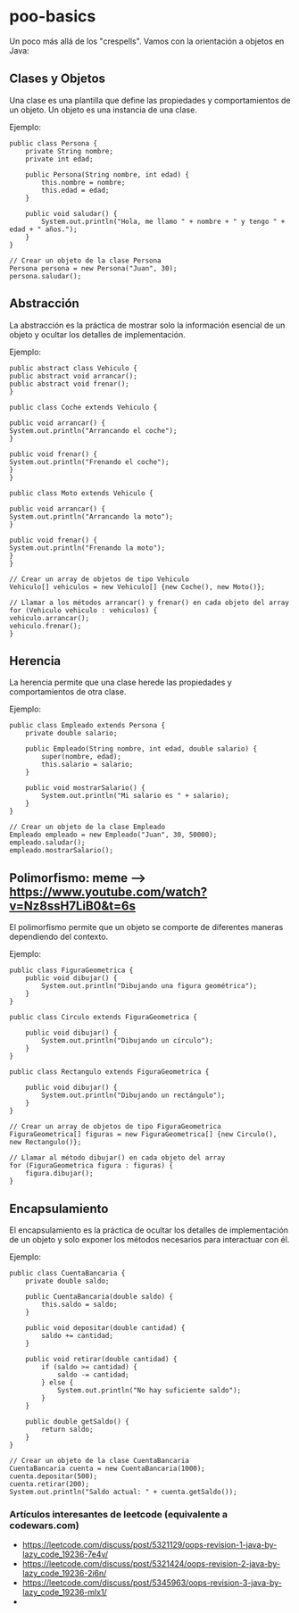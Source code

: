 # poo-basics

Un poco más allá de los "crespells". Vamos con la orientación a objetos en Java:

## Clases y Objetos
Una clase es una plantilla que define las propiedades y comportamientos de un objeto. Un objeto es una instancia de una clase.

Ejemplo:
```
public class Persona {
    private String nombre;
    private int edad;

    public Persona(String nombre, int edad) {
        this.nombre = nombre;
        this.edad = edad;
    }

    public void saludar() {
        System.out.println("Hola, me llamo " + nombre + " y tengo " + edad + " años.");
    }
}

// Crear un objeto de la clase Persona
Persona persona = new Persona("Juan", 30);
persona.saludar();
```

## Abstracción
La abstracción es la práctica de mostrar solo la información esencial de un objeto y ocultar los detalles de implementación.

Ejemplo:
```
public abstract class Vehiculo {
public abstract void arrancar();
public abstract void frenar();
}

public class Coche extends Vehiculo {

public void arrancar() {
System.out.println("Arrancando el coche");
}

public void frenar() {
System.out.println("Frenando el coche");
}
}

public class Moto extends Vehiculo {

public void arrancar() {
System.out.println("Arrancando la moto");
}

public void frenar() {
System.out.println("Frenando la moto");
}
}

// Crear un array de objetos de tipo Vehiculo
Vehiculo[] vehiculos = new Vehiculo[] {new Coche(), new Moto()};

// Llamar a los métodos arrancar() y frenar() en cada objeto del array
for (Vehiculo vehiculo : vehiculos) {
vehiculo.arrancar();
vehiculo.frenar();
}
```

## Herencia
La herencia permite que una clase herede las propiedades y comportamientos de otra clase.

Ejemplo:
```
public class Empleado extends Persona {
    private double salario;

    public Empleado(String nombre, int edad, double salario) {
        super(nombre, edad);
        this.salario = salario;
    }

    public void mostrarSalario() {
        System.out.println("Mi salario es " + salario);
    }
}

// Crear un objeto de la clase Empleado
Empleado empleado = new Empleado("Juan", 30, 50000);
empleado.saludar();
empleado.mostrarSalario();
```

## Polimorfismo: meme --> https://www.youtube.com/watch?v=Nz8ssH7LiB0&t=6s
El polimorfismo permite que un objeto se comporte de diferentes maneras dependiendo del contexto.

Ejemplo:
```
public class FiguraGeometrica {
    public void dibujar() {
        System.out.println("Dibujando una figura geométrica");
    }
}

public class Circulo extends FiguraGeometrica {
    
    public void dibujar() {
        System.out.println("Dibujando un círculo");
    }
}

public class Rectangulo extends FiguraGeometrica {
    
    public void dibujar() {
        System.out.println("Dibujando un rectángulo");
    }
}

// Crear un array de objetos de tipo FiguraGeometrica
FiguraGeometrica[] figuras = new FiguraGeometrica[] {new Circulo(), new Rectangulo()};

// Llamar al método dibujar() en cada objeto del array
for (FiguraGeometrica figura : figuras) {
    figura.dibujar();
}
```

## Encapsulamiento
El encapsulamiento es la práctica de ocultar los detalles de implementación de un objeto y solo exponer los métodos necesarios para interactuar con él.

Ejemplo:
```
public class CuentaBancaria {
    private double saldo;

    public CuentaBancaria(double saldo) {
        this.saldo = saldo;
    }

    public void depositar(double cantidad) {
        saldo += cantidad;
    }

    public void retirar(double cantidad) {
        if (saldo >= cantidad) {
            saldo -= cantidad;
        } else {
            System.out.println("No hay suficiente saldo");
        }
    }

    public double getSaldo() {
        return saldo;
    }
}

// Crear un objeto de la clase CuentaBancaria
CuentaBancaria cuenta = new CuentaBancaria(1000);
cuenta.depositar(500);
cuenta.retirar(200);
System.out.println("Saldo actual: " + cuenta.getSaldo());
```
### Artículos interesantes de leetcode (equivalente a codewars.com) 

- https://leetcode.com/discuss/post/5321129/oops-revision-1-java-by-lazy_code_19236-7e4v/
- https://leetcode.com/discuss/post/5321424/oops-revision-2-java-by-lazy_code_19236-2i6n/
- https://leetcode.com/discuss/post/5345963/oops-revision-3-java-by-lazy_code_19236-mlx1/
- 
